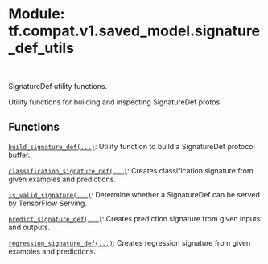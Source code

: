 <div itemscope itemtype="http://developers.google.com/ReferenceObject">
<meta itemprop="name" content="tf.compat.v1.saved_model.signature_def_utils" />
<meta itemprop="path" content="Stable" />
</div>

# Module: tf.compat.v1.saved_model.signature_def_utils


<table class="tfo-notebook-buttons tfo-api" align="left">
</table>



SignatureDef utility functions.


Utility functions for building and inspecting SignatureDef protos.

## Functions

[`build_signature_def(...)`](../../../../tf/compat/v1/saved_model/build_signature_def.md): Utility function to build a SignatureDef protocol buffer.

[`classification_signature_def(...)`](../../../../tf/compat/v1/saved_model/classification_signature_def.md): Creates classification signature from given examples and predictions.

[`is_valid_signature(...)`](../../../../tf/compat/v1/saved_model/is_valid_signature.md): Determine whether a SignatureDef can be served by TensorFlow Serving.

[`predict_signature_def(...)`](../../../../tf/compat/v1/saved_model/predict_signature_def.md): Creates prediction signature from given inputs and outputs.

[`regression_signature_def(...)`](../../../../tf/compat/v1/saved_model/regression_signature_def.md): Creates regression signature from given examples and predictions.



